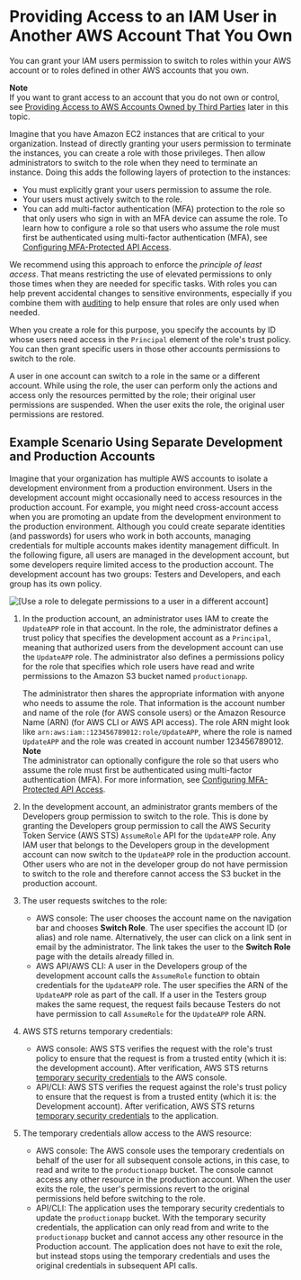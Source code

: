 # Providing Access to an IAM User in Another AWS Account That You Own<a name="id_roles_common-scenarios_aws-accounts"></a>

You can grant your IAM users permission to switch to roles within your AWS account or to roles defined in other AWS accounts that you own\. 

**Note**  
If you want to grant access to an account that you do not own or control, see [Providing Access to AWS Accounts Owned by Third Parties](id_roles_common-scenarios_third-party.md) later in this topic\. 

Imagine that you have Amazon EC2 instances that are critical to your organization\. Instead of directly granting your users permission to terminate the instances, you can create a role with those privileges\. Then allow administrators to switch to the role when they need to terminate an instance\. Doing this adds the following layers of protection to the instances:
+ You must explicitly grant your users permission to assume the role\.
+ Your users must actively switch to the role\.
+ You can add multi\-factor authentication \(MFA\) protection to the role so that only users who sign in with an MFA device can assume the role\. To learn how to configure a role so that users who assume the role must first be authenticated using multi\-factor authentication \(MFA\), see [Configuring MFA\-Protected API Access](id_credentials_mfa_configure-api-require.md)\.

We recommend using this approach to enforce the *principle of least access*\. That means restricting the use of elevated permissions to only those times when they are needed for specific tasks\. With roles you can help prevent accidental changes to sensitive environments, especially if you combine them with [auditing](cloudtrail-integration.md) to help ensure that roles are only used when needed\.

When you create a role for this purpose, you specify the accounts by ID whose users need access in the `Principal` element of the role's trust policy\. You can then grant specific users in those other accounts permissions to switch to the role\.

A user in one account can switch to a role in the same or a different account\. While using the role, the user can perform only the actions and access only the resources permitted by the role; their original user permissions are suspended\. When the user exits the role, the original user permissions are restored\.

## Example Scenario Using Separate Development and Production Accounts<a name="id_roles_common-scenarios_aws-accounts-example"></a>

Imagine that your organization has multiple AWS accounts to isolate a development environment from a production environment\. Users in the development account might occasionally need to access resources in the production account\. For example, you might need cross\-account access when you are promoting an update from the development environment to the production environment\. Although you could create separate identities \(and passwords\) for users who work in both accounts, managing credentials for multiple accounts makes identity management difficult\. In the following figure, all users are managed in the development account, but some developers require limited access to the production account\. The development account has two groups: Testers and Developers, and each group has its own policy\.

![\[Use a role to delegate permissions to a user in a different account\]](http://docs.aws.amazon.com/IAM/latest/UserGuide/images/roles-usingroletodelegate.png)

1. In the production account, an administrator uses IAM to create the `UpdateAPP` role in that account\. In the role, the administrator defines a trust policy that specifies the development account as a `Principal`, meaning that authorized users from the development account can use the `UpdateAPP` role\. The administrator also defines a permissions policy for the role that specifies which role users have read and write permissions to the Amazon S3 bucket named `productionapp`\.

   The administrator then shares the appropriate information with anyone who needs to assume the role\. That information is the account number and name of the role \(for AWS console users\) or the Amazon Resource Name \(ARN\) \(for AWS CLI or AWS API access\)\. The role ARN might look like `arn:aws:iam::123456789012:role/UpdateAPP`, where the role is named `UpdateAPP` and the role was created in account number 123456789012\.
**Note**  
The administrator can optionally configure the role so that users who assume the role must first be authenticated using multi\-factor authentication \(MFA\)\. For more information, see [Configuring MFA\-Protected API Access](id_credentials_mfa_configure-api-require.md)\. 

1. In the development account, an administrator grants members of the Developers group permission to switch to the role\. This is done by granting the Developers group permission to call the AWS Security Token Service \(AWS STS\) `AssumeRole` API for the `UpdateAPP` role\. Any IAM user that belongs to the Developers group in the development account can now switch to the `UpdateAPP` role in the production account\. Other users who are not in the developer group do not have permission to switch to the role and therefore cannot access the S3 bucket in the production account\.

1. The user requests switches to the role:
   + AWS console: The user chooses the account name on the navigation bar and chooses **Switch Role**\. The user specifies the account ID \(or alias\) and role name\. Alternatively, the user can click on a link sent in email by the administrator\. The link takes the user to the **Switch Role** page with the details already filled in\.
   + AWS API/AWS CLI: A user in the Developers group of the development account calls the `AssumeRole` function to obtain credentials for the `UpdateAPP` role\. The user specifies the ARN of the `UpdateAPP` role as part of the call\. If a user in the Testers group makes the same request, the request fails because Testers do not have permission to call `AssumeRole` for the `UpdateAPP` role ARN\.

1. AWS STS returns temporary credentials:
   + AWS console: AWS STS verifies the request with the role's trust policy to ensure that the request is from a trusted entity \(which it is: the development account\)\. After verification, AWS STS returns [temporary security credentials](https://docs.aws.amazon.com/STS/latest/UsingSTS/Welcome.html) to the AWS console\.
   + API/CLI: AWS STS verifies the request against the role's trust policy to ensure that the request is from a trusted entity \(which it is: the Development account\)\. After verification, AWS STS returns [temporary security credentials](https://docs.aws.amazon.com/STS/latest/UsingSTS/Welcome.html) to the application\.

1. The temporary credentials allow access to the AWS resource:
   + AWS console: The AWS console uses the temporary credentials on behalf of the user for all subsequent console actions, in this case, to read and write to the `productionapp` bucket\. The console cannot access any other resource in the production account\. When the user exits the role, the user's permissions revert to the original permissions held before switching to the role\.
   + API/CLI: The application uses the temporary security credentials to update the `productionapp` bucket\. With the temporary security credentials, the application can only read from and write to the `productionapp` bucket and cannot access any other resource in the Production account\. The application does not have to exit the role, but instead stops using the temporary credentials and uses the original credentials in subsequent API calls\.
